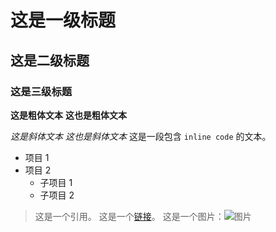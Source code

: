 # 这是一级标题
## 这是二级标题
### 这是三级标题
**这是粗体文本**
__这也是粗体文本__

*这是斜体文本*
_这也是斜体文本_
这是一段包含 `inline code` 的文本。
- 项目 1
- 项目 2
  - 子项目 1
  - 子项目 2
> 这是一个引用。
这是一个[链接](https://www.example.com)。
这是一个图片：![图片](https://static.codemao.cn/whale/BkhARDRcT)
